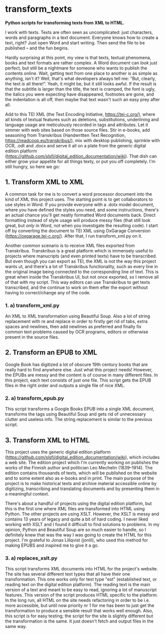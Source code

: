 # transform_texts
**Python scripts for transforming texts from XML to HTML.**

I work with texts. Texts are often seen as uncomplicated: just characters, words and paragraphs in a text document. Everyone knows how to create a text, right? Just open Word and start writing. Then send the file to be published – and the fun begins.

Hardly surprising at this point, my view is that texts, textual phenomena, books and text formats are rather complex. A Word document can *look* just perfect, but still be a nightmare for someone who wants to publish the contents online. Wait, getting text from one place to another is as simple as anything, isn't it? Well, that's what developers always tell me: ”But, clearly, the text *is* all there!”. Yeah, it might be, but it still looks awful. If the result is that the subtitle is larger than the title, the text is cramped, the font is ugly, the italics you were expecting have disappeared, footnotes are gone, and the indentation is all off, then maybe that text wasn't such an easy prey after all.

Add to this TEI XML (the Text Encoding Initiative, https://tei-c.org/), where all kinds of textual features such as deletions, substitutions, underlining and language usage are meticulously recorded in tags and attributes. Let it simmer with web sites based on those source files. Stir in e-books, add seasoning from Transkribus (Handwritten Text Recognition, https://readcoop.eu/transkribus/), mix with desktop publishing, sprinkle with OCR, .odt and .docx and serve it all on a plate from the generic digital edition platform (https://github.com/slsfi/digital_edition_documentation/wiki). That dish can either grow your appetite for all things texty, or put you off completely. I'm still hungry, so here we go:

## 1. Transform XML to XML
A common task for me is to convert a word processor document into the kind of XML this project uses. The starting point is to get collaborators to use styles in Word. If you provide everyone with a .dotx model document, where you have defined the styles you need, and some instructions, there's an actual chance you'll get neatly formatted Word documents back. Direct formatting instead of style usage will produce messy files (that still look great, but *only* in Word, not when you investigate the resulting code). I start off by converting the document to TEI XML using OxGarage Conversion (https://oxgarage.tei-c.org/). After that, I run transform_xml.py on it.

Another common scenario is to receive XML files exported from Transkribus. Transkribus is a great platform which is immensely useful to projects where manucripts (and even printed texts) have to be transcribed. But even though you can export as TEI, the XML is not the way this project wants ut, and there's a lot of Transkribus functionality, such as every line in the original image being connected to the corresponding line of text. This is great when inside the Transkribus UI, but not once exported, so I remove all of that with my script. This way editors can use Transkribus to get texts transcribed, and the continue to work on them efter the export without having to correct/change any of the code.

### 1. a) transform_xml.py
An XML to XML transformation using Beautiful Soup. Also a lot of string replacement with re and replace in order to firstly get rid of tabs, extra spaces and newlines, then add newlines as preferred and finally fix common text problems caused by OCR programs, editors or otherwise present in the source files.

## 2. Transform an EPUB to XML
Google Book has digitized a lot of obscure 19th century books that are really hard to find anywhere else. Just what this project needs! However, the EPUBs are messy and the content is of course in many different files. In this project, each text consists of just one file. This script gets the EPUB files in the right order and outputs a single file of nice XML.

### 2. a) transform_epub.py
This script transforms a Google Books EPUB into a single XML document, transforms the tags using Beautiful Soup and gets rid of unnecessary clutter and useless info. The string replacement is similar to the previous script.

## 3. Transform XML to HTML
This project uses the generic digital edition platform (https://github.com/slsfi/digital_edition_documentation/wiki), which includes a web site. The edition project which I'm currently working on publishes the works of the Finnish author and politician Leo Mechelin (1839–1914). The edition contains thousands of texts, which will be published on the website and to some extent also as e-books and in print. The main purpose of the project is to make historical texts and archive material accessible online by digitizing, transcribing and translating documents and by presenting them in a meaningful context.

There's about a handful of projects using the digital edition platform, but this is the first one where XML files are transformed into HTML using Python. The other projects are using XSLT. However, the XSLT is messy and contains 13 years of legacy and quite a bit of hard coding. I never liked working with XSLT and I found it difficult to find solutions to problems. In my opinion, Python and Beautiful Soup are so much easier to handle, so I definitely knew that was the way I was going to create the HTML for this project. I'm grateful to Jonas Lillqvist (jonlil), who used this method for making EPUBS and inspired me to give it a go.

### 3. a) replaces_xslt.py
This script transforms XML documents into HTML for the project's website. The site has several different text types that all have their one transformation. This one works only for text type "est" (established text, or reading text on the digital edition platform). The reading text is the main version of a text and meant to be easy to read, ignoring a lot of manuscript features. This version of the script produces HTML specific to the platform. In the long run, all HTML on the site needs refactoring in order to be i.e. more accessible, but until now priority nr 1 for me has been to just get the transformation to produce a sensible result that works well enough. Also, this script is for easy testing; the script for the site is slightly different but the transformation is the same. It just doesn't fetch and output files in the same way.

